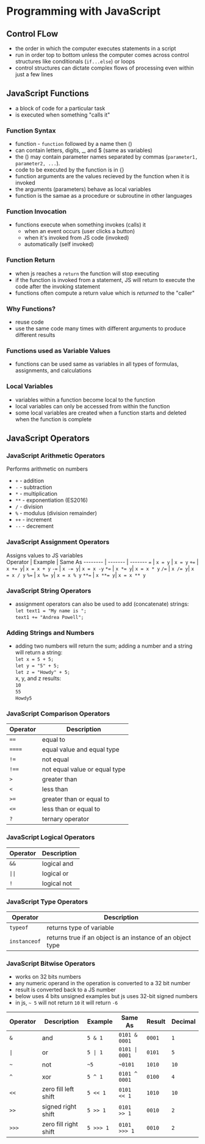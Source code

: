 # Programming with JavaScript

## Control FLow
* the order in which the computer executes statements in a script
* run in order top to bottom unless the computer comes across control structures like conditionals (`if...else`) or loops
* control structures can dictate complex flows of processing even within just a few lines

## JavaScript Functions
* a block of code for a particular task
* is executed when something "calls it"

### Function Syntax
* function - `function` followed by a name then ()
* can contain letters, digits, _, and $ (same as variables) 
* the () may contain parameter names separated by commas (`parameter1, parameter2, ...`).
* code to be executed by the function is in {}
* function arguments are the values recieved by the function when it is invoked
* the arguments (parameters) behave as local variables
* function is the samae as a procedure or subroutine in other languages

### Function Invocation
* functions execute when something invokes (calls) it
  * when an event occurs (user clicks a button)
  * when it's invoked from JS code (invoked)
  * automatically (self invoked)

### Function Return
* when js reaches a `return` the function will stop executing
* if the function is invoked from a statement, JS will return to execute the code after the invoking statement
* functions often compute a return value which is *returned* to the "caller"

### Why Functions?
* reuse code
* use the same code many times with different arguments to produce different results

### Functions used as Variable Values
* functions can be used same as variables in all types of formulas, assignments, and calculations

### Local Variables
* variables within a function become local to the function
* local variables can only be accessed from within the function
* some local variables are created when a function starts and deleted when the function is complete

## JavaScript Operators

### JavaScript Arithmetic Operators
Performs arithmetic on numbers
* `+` - addition
* `-` - subtraction
* `*` - multiplication
* `**` - exponentiation (ES2016)
* `/` - division
* `%` - modulus (division remainder)
* `++` - increment
* `--` - decrement

### JavaScript Assignment Operators
Assigns values to JS variables  
Operator | Example | Same As
-------- | ------- | -------
`=`      | `x = y` | `x = y`
`+=`     | `x += y`| `x = x + y`
`-=`     | `x -= y`| `x = x -y`
`*=`     | `x *= y`| `x = x * y`
`/=`     | `x /= y`| `x = x / y`
`%=`     | `x %= y`| `x = x % y`
`**=`    | `x **= y`| `x = x ** y`

### JavaScript String Operators
* assignment operators can also be used to add (concatenate) strings:   
`let text1 = "My name is ";`  
`text1 += "Andrea Powell";`

### Adding Strings and Numbers
* adding two numbers will return the sum; adding a number and a string will return a string:  
`let x = 5 + 5;`  
`let y = "5" + 5;`  
`let z = "Howdy" + 5;`  
x, y, and z results:  
`10`  
`55`  
`Howdy5`  

### JavaScript Comparison Operators

Operator | Description
-------- | ----------
`==`     | equal to
`====`   | equal value and equal type
`!=`     | not equal
`!==`    | not equal value or equal type
`>`      | greater than
`<`      | less than
`>=`     | greater than or equal to
`<=`     | less than or equal to
`?`      | ternary operator

### JavaScript Logical Operators
Operator | Description
-------- | -----------
`&&`     | logical and
`\|\|`   | logical or
`!`      | logical not  

### JavaScript Type Operators
Operator     | Description
--------     | --------
`typeof`     | returns type of variable
`instanceof` | returns true if an object is an instance of an object type

### JavaScript Bitwise Operators
* works on 32 bits numbers
* any numeric operand in the operation is converted to a 32 bit number
* result is converted back to a JS number  
* below uses 4 bits unsigned examples but js uses 32-bit signed numbers
* in js, `~ 5` will not return `10` it will return `-6`

Operator | Description          | Example  | Same As       | Result | Decimal
-------- | ----------           | -------  | -------       | ------ | -------
`&`      | and                  | `5 & 1`  | `0101 & 0001` | `0001` | `1`
`\|`     | or                   | `5 \| 1` | `0101 \| 0001`| `0101` | `5`
`~`      | not                  | `~5`     | `~0101`       | `1010` | `10`
`^`      | xor                  | `5 ^ 1`  | `0101 ^ 0001` | `0100` | `4`
`<<`     | zero fill left shift | `5 << 1` | `0101 << 1`   | `1010` | `10`
`>>`     | signed right shift   | `5 >> 1` | `0101 >> 1`   | `0010` | `2`
`>>>`    | zero fill right shift| `5 >>> 1`| `0101 >>> 1`  | `0010` | `2`

